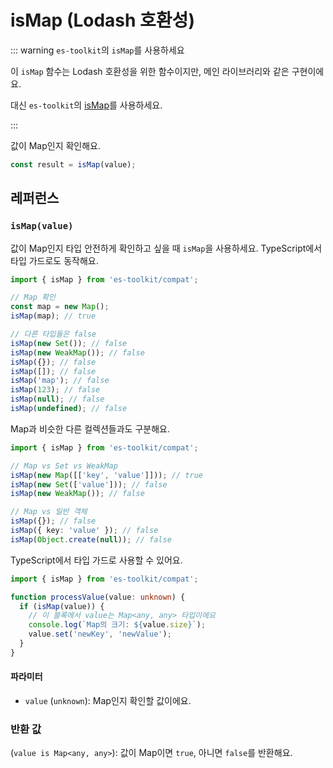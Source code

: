 # isMap (Lodash 호환성)

::: warning `es-toolkit`의 `isMap`를 사용하세요

이 `isMap` 함수는 Lodash 호환성을 위한 함수이지만, 메인 라이브러리와 같은 구현이에요.

대신 `es-toolkit`의 [isMap](../../predicate/isMap.md)를 사용하세요.

:::

값이 Map인지 확인해요.

```typescript
const result = isMap(value);
```

## 레퍼런스

### `isMap(value)`

값이 Map인지 타입 안전하게 확인하고 싶을 때 `isMap`을 사용하세요. TypeScript에서 타입 가드로도 동작해요.

```typescript
import { isMap } from 'es-toolkit/compat';

// Map 확인
const map = new Map();
isMap(map); // true

// 다른 타입들은 false
isMap(new Set()); // false
isMap(new WeakMap()); // false
isMap({}); // false
isMap([]); // false
isMap('map'); // false
isMap(123); // false
isMap(null); // false
isMap(undefined); // false
```

Map과 비슷한 다른 컬렉션들과도 구분해요.

```typescript
import { isMap } from 'es-toolkit/compat';

// Map vs Set vs WeakMap
isMap(new Map([['key', 'value']])); // true
isMap(new Set(['value'])); // false
isMap(new WeakMap()); // false

// Map vs 일반 객체
isMap({}); // false
isMap({ key: 'value' }); // false
isMap(Object.create(null)); // false
```

TypeScript에서 타입 가드로 사용할 수 있어요.

```typescript
import { isMap } from 'es-toolkit/compat';

function processValue(value: unknown) {
  if (isMap(value)) {
    // 이 블록에서 value는 Map<any, any> 타입이에요
    console.log(`Map의 크기: ${value.size}`);
    value.set('newKey', 'newValue');
  }
}
```

#### 파라미터

- `value` (`unknown`): Map인지 확인할 값이에요.

### 반환 값

(`value is Map<any, any>`): 값이 Map이면 `true`, 아니면 `false`를 반환해요.
